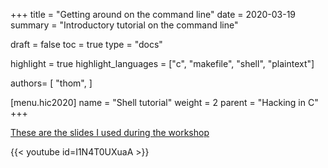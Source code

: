 +++
title = "Getting around on the command line"
date = 2020-03-19
summary = "Introductory tutorial on the command line"

draft = false
toc = true
type = "docs"

highlight = true
highlight_languages = ["c", "makefile", "shell", "plaintext"]

authors= [
  "thom",
]

[menu.hic2020]
  name = "Shell tutorial"
  weight = 2
  parent = "Hacking in C"
+++

[These are the slides I used during the workshop][slides]

{{< youtube id=I1N4T0UXuaA >}}

[slides]: tutorial.pdf
